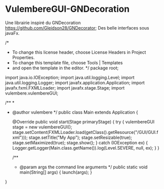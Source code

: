 # VulembereGUI-GNDecoration

Une librairie inspiré du GNDecoration https://github.com/Gleidson28/GNDecorator;  Des belle interfaces sous javaFx.

/*
 * To change this license header, choose License Headers in Project Properties.
 * To change this template file, choose Tools | Templates
 * and open the template in the editor.
 */
package root;

import java.io.IOException;
import java.util.logging.Level;
import java.util.logging.Logger;
import javafx.application.Application;
import javafx.fxml.FXMLLoader;
import javafx.stage.Stage;
import vulembere.vulembereGUI;

/**
 *
 * @author vulembere
 */
public class Main extends Application {
    
    @Override
    public void start(Stage primaryStage) {
        try {
            vulembereGUI stage = new vulembereGUI();
            stage.setContent(FXMLLoader.load(getClass().getResource("/GUI/GUI.fxml")));
            stage.setTitle("My App");
            stage.setResizable(true);
            stage.setMaximized(true);
            stage.show();
        } catch (IOException ex) {
            Logger.getLogger(Main.class.getName()).log(Level.SEVERE, null, ex);
        }
    }

    /**
     * @param args the command line arguments
     */
    public static void main(String[] args) {
        launch(args);
    }
    
}

